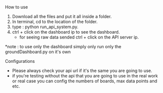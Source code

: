 How to use 

1. Download all the files and put it all inside a folder.
2. In terminal, cd to the location of the folder.
3. type : python run_api_system.py.
4. ctrl + click on the dashboard ip to see the dashboard.
   - for seeing raw data sended ctrl + click on the API server ip.

*note : to use only the dashboard simply only run only the groundDashboard.py on it's own

Configurations
   - Please always check your api url if it's the same you are going to use.
   - if you're testing without the api that you are going to use in the real work or real case you can config the numbers of boards, max data points and etc.
